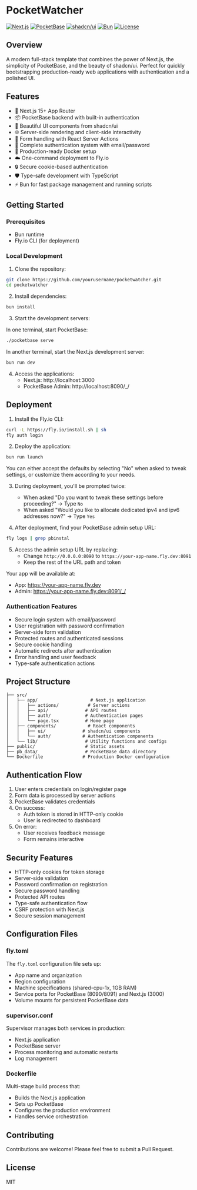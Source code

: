# PocketWatcher

[![Next.js](https://img.shields.io/badge/Next.js-15%2B-black)](https://nextjs.org/)
[![PocketBase](https://img.shields.io/badge/PocketBase-0.23-blue)](https://pocketbase.io/)
[![shadcn/ui](https://img.shields.io/badge/shadcn%2Fui-latest-purple)](https://ui.shadcn.com/)
[![Bun](https://img.shields.io/badge/Bun-1.0%2B-black)](https://bun.sh/)
[![License](https://img.shields.io/badge/license-MIT-green)](LICENSE)

## Overview

A modern full-stack template that combines the power of Next.js, the simplicity of PocketBase, and the beauty of shadcn/ui. Perfect for quickly bootstrapping production-ready web applications with authentication and a polished UI.

## Features

- 🚀 Next.js 15+ App Router
- 📦 PocketBase backend with built-in authentication
- 🎨 Beautiful UI components from shadcn/ui
- 🌐 Server-side rendering and client-side interactivity
- 🔄 Form handling with React Server Actions
- 🔐 Complete authentication system with email/password
- 🐳 Production-ready Docker setup
- ☁️ One-command deployment to Fly.io
- 🔒 Secure cookie-based authentication
- 🛡️ Type-safe development with TypeScript
- ⚡ Bun for fast package management and running scripts

## Getting Started

### Prerequisites

- Bun runtime
- Fly.io CLI (for deployment)

### Local Development

1. Clone the repository:

```bash
git clone https://github.com/yourusername/pocketwatcher.git
cd pocketwatcher
```

2. Install dependencies:

```bash
bun install
```

3. Start the development servers:

In one terminal, start PocketBase:

```bash
./pocketbase serve
```

In another terminal, start the Next.js development server:

```bash
bun run dev
```

4. Access the applications:
   - Next.js: http://localhost:3000
   - PocketBase Admin: http://localhost:8090/\_/

## Deployment

1. Install the Fly.io CLI:

```bash
curl -L https://fly.io/install.sh | sh
fly auth login
```

2. Deploy the application:

```bash
bun run launch
```

You can either accept the defaults by selecting "No" when asked to tweak settings, or customize them according to your needs.

3. During deployment, you'll be prompted twice:

   - When asked "Do you want to tweak these settings before proceeding?" → Type `No`
   - When asked "Would you like to allocate dedicated ipv4 and ipv6 addresses now?" → Type `Yes`

4. After deployment, find your PocketBase admin setup URL:

```bash
fly logs | grep pbinstal
```

5. Access the admin setup URL by replacing:
   - Change `http://0.0.0.0:8090` to `https://your-app-name.fly.dev:8091`
   - Keep the rest of the URL path and token

Your app will be available at:

- App: https://your-app-name.fly.dev
- Admin: https://your-app-name.fly.dev:8091/_/

### Authentication Features

- Secure login system with email/password
- User registration with password confirmation
- Server-side form validation
- Protected routes and authenticated sessions
- Secure cookie handling
- Automatic redirects after authentication
- Error handling and user feedback
- Type-safe authentication actions

## Project Structure

```
├── src/
│   ├── app/                    # Next.js application
│   │   ├── actions/           # Server actions
│   │   ├── api/              # API routes
│   │   ├── auth/             # Authentication pages
│   │   └── page.tsx          # Home page
│   ├── components/            # React components
│   │   ├── ui/              # shadcn/ui components
│   │   └── auth/            # Authentication components
│   └── lib/                  # Utility functions and configs
├── public/                   # Static assets
├── pb_data/                  # PocketBase data directory
└── Dockerfile               # Production Docker configuration
```

## Authentication Flow

1. User enters credentials on login/register page
2. Form data is processed by server actions
3. PocketBase validates credentials
4. On success:
   - Auth token is stored in HTTP-only cookie
   - User is redirected to dashboard
5. On error:
   - User receives feedback message
   - Form remains interactive

## Security Features

- HTTP-only cookies for token storage
- Server-side validation
- Password confirmation on registration
- Secure password handling
- Protected API routes
- Type-safe authentication flow
- CSRF protection with Next.js
- Secure session management

## Configuration Files

### fly.toml

The `fly.toml` configuration file sets up:

- App name and organization
- Region configuration
- Machine specifications (shared-cpu-1x, 1GB RAM)
- Service ports for PocketBase (8090/8091) and Next.js (3000)
- Volume mounts for persistent PocketBase data

### supervisor.conf

Supervisor manages both services in production:

- Next.js application
- PocketBase server
- Process monitoring and automatic restarts
- Log management

### Dockerfile

Multi-stage build process that:

- Builds the Next.js application
- Sets up PocketBase
- Configures the production environment
- Handles service orchestration

## Contributing

Contributions are welcome! Please feel free to submit a Pull Request.

## License

MIT
